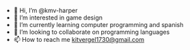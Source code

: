 - 👋 Hi, I’m @kmv-harper
- 👀 I’m interested in game design
- 🌱 I’m currently learning computer programming and spanish
- 💞️ I’m looking to collaborate on programming languages
- 📫 How to reach me kitvergel1730@gmail.com

<!---
kmv-harper/kmv-harper is a ✨ special ✨ repository because its `README.md` (this file) appears on your GitHub profile.
You can click the Preview link to take a look at your changes.
--->
 
